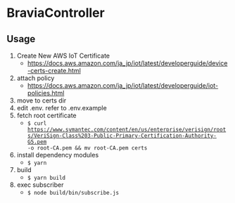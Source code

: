 # BraviaController

## Usage
1. Create New AWS IoT Certificate
    * https://docs.aws.amazon.com/ja_jp/iot/latest/developerguide/device-certs-create.html
2. attach policy
    * https://docs.aws.amazon.com/ja_jp/iot/latest/developerguide/iot-policies.html
3. move to certs dir
4. edit .env. refer to .env.example
5. fetch root certificate
   * <code>$ curl https://www.symantec.com/content/en/us/enterprise/verisign/roots/VeriSign-Class%203-Public-Primary-Certification-Authority-G5.pem -o root-CA.pem && mv root-CA.pem certs</code>
6. install dependency modules
    * <code>$ yarn</code>
7. build
    * <code>$ yarn build</code>
8. exec subscriber
    * <code>$ node build/bin/subscribe.js</code>

